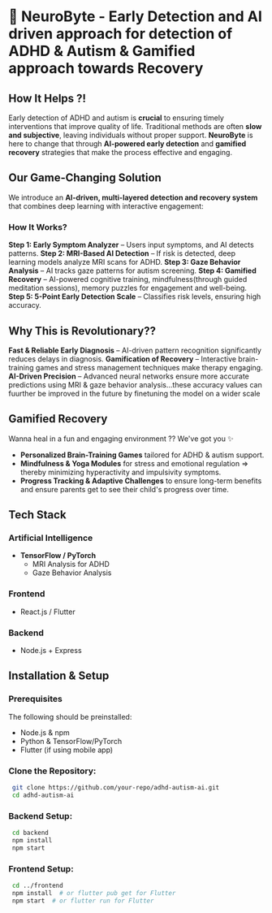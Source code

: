 # 🧠 NeuroByte - Early Detection and AI driven approach for detection of ADHD & Autism & Gamified approach towards Recovery



## How It Helps ?!
Early detection of ADHD and autism is **crucial** to ensuring timely interventions that improve quality of life. Traditional methods are often **slow and subjective**, leaving individuals without proper support. **NeuroByte** is here to change that through **AI-powered early detection** and **gamified recovery** strategies that make the process effective and engaging.

##  Our Game-Changing Solution
We introduce an **AI-driven, multi-layered detection and recovery system** that combines deep learning with interactive engagement:

###  **How It Works?**
 **Step 1: Early Symptom Analyzer** – Users input symptoms, and AI detects patterns.
 **Step 2: MRI-Based AI Detection** – If risk is detected, deep learning models analyze MRI scans for ADHD.
 **Step 3: Gaze Behavior Analysis** – AI tracks gaze patterns for autism screening.
 **Step 4: Gamified Recovery** – AI-powered cognitive training, mindfulness(through guided meditation sessions), memory puzzles for engagement and well-being.
 **Step 5: 5-Point Early Detection Scale** – Classifies risk levels, ensuring high accuracy.

##  Why This is Revolutionary??
 **Fast & Reliable Early Diagnosis** – AI-driven pattern recognition significantly reduces delays in diagnosis.
 **Gamification of Recovery** – Interactive brain-training games and stress management techniques make therapy engaging.
 **AI-Driven Precision** – Advanced neural networks ensure more accurate predictions using MRI & gaze behavior analysis...these accuracy values can fuurther be improved in the future by finetuning the model on a wider  scale

##  Gamified Recovery
Wanna heal in a fun and engaging environment ?? We've got you ✨
-  **Personalized Brain-Training Games** tailored for ADHD & autism support.
-  **Mindfulness & Yoga Modules** for stress and emotional regulation => thereby minimizing hyperactivity and impulsivity symptoms.
-  **Progress Tracking & Adaptive Challenges** to ensure long-term benefits and ensure parents get to see their child's progress over time.

##  Tech Stack
###  **Artificial Intelligence**
- **TensorFlow / PyTorch**
  - MRI Analysis for ADHD
  - Gaze Behavior Analysis 

###  **Frontend**
- React.js / Flutter 

###  **Backend**
- Node.js + Express 

##  Installation & Setup
### Prerequisites
The following should be preinstalled:
- Node.js & npm
- Python & TensorFlow/PyTorch
- Flutter (if using mobile app)

### Clone the Repository:
```sh
 git clone https://github.com/your-repo/adhd-autism-ai.git
 cd adhd-autism-ai
```

### Backend Setup:
```sh
 cd backend
 npm install
 npm start
```

### Frontend Setup:
```sh
 cd ../frontend
 npm install  # or flutter pub get for Flutter
 npm start  # or flutter run for Flutter
```
